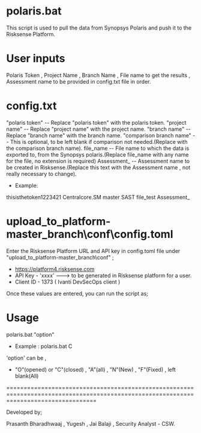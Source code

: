 # polaris.bat

This script is used to pull the data from Synopsys Polaris and push it to the Risksense Platform.

# User inputs

Polaris Token , Project Name , Branch Name , File name to get the results , Assessment name to be provided in config.txt file in order.

# config.txt 

"polaris token" -- Replace "polaris token" with the polaris token.
"project name" -- Replace "project name" with the project name.
"branch name" -- Replace "branch name" with the branch name.
"comparison branch name" -- This is optional, to be left blank if comparison not needed.(Replace <comparison branch name> with the comparison branch name).
file_name -- File name to which the data is exported to, from the Synopsys polaris.(Replace file_name with any name for the file, no extension is required)
Assessment_ -- Assessment name to be created in Risksense.(Replace this text with the Assessment name , not really necessary to change).

 * Example:
  
thisisthetoken1223421
Centralcore.SM
master
SAST
file_test
Assessment_
  
  
# upload_to_platform-master_branch\conf\config.toml

Enter the Risksense Platform URL and API key in config.toml file under "upload_to_platform-master_branch\conf" ; 

* https://platform4.risksense.com 
* API Key - 'xxxx'   ---> to be generated in Risksense platform for a user.
* Client ID - 1373 ( Ivanti DevSecOps client )


Once these values are entered, you can run the script as;

# Usage 

polaris.bat "option"
  
  * Example : polaris.bat C

'option' can be , 

* "O"(opened) or "C"(closed) , "A"(all) , "N"(New) , "F"(Fixed) , left blank(All)

======================================================================================================================================

Developed by;

Prasanth Bharadhwaaj ,
Yugesh ,
Jai Balaji ,
Security Analyst - CSW.
